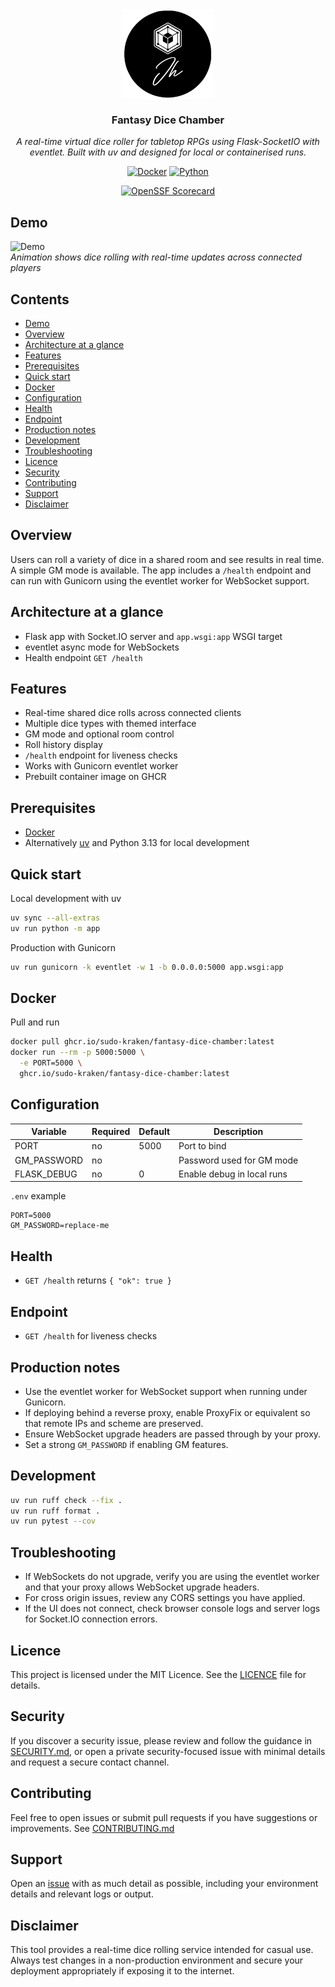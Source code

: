 <div align="center">
<img src="https://raw.githubusercontent.com/sudo-kraken//fantasy-dice-chamber/main/docs/assets/logo.png" align="center" width="144px" height="144px"/>

### Fantasy Dice Chamber

_A real-time virtual dice roller for tabletop RPGs using Flask-SocketIO with eventlet. Built with uv and designed for local or containerised runs._
</div>

<div align="center">

[![Docker](https://img.shields.io/github/v/tag/sudo-kraken/fantasy-dice-chamber?label=docker&logo=docker&style=for-the-badge)](https://github.com/sudo-kraken//fantasy-dice-chamber/pkgs/container//fantasy-dice-chamber) [![Python](https://img.shields.io/python/required-version-toml?tomlFilePath=https%3A%2F%2Fraw.githubusercontent.com%2Fsudo-kraken%2F/fantasy-dice-chamber%2Fmain%2Fpyproject.toml&logo=python&logoColor=yellow&color=3776AB&style=for-the-badge)](https://github.com/sudo-kraken/fantasy-dice-chamber/blob/main/pyproject.toml)
</div>

<div align="center">

[![OpenSSF Scorecard](https://img.shields.io/ossf-scorecard/github.com/sudo-kraken/fantasy-dice-chamber?label=openssf%20scorecard&style=for-the-badge)](https://scorecard.dev/viewer/?uri=github.com/sudo-kraken/fantasy-dice-chamber)

</div>

## Demo

![Demo](./extras/preview.gif)  
*Animation shows dice rolling with real-time updates across connected players*

## Contents

- [Demo](#demo)
- [Overview](#overview)
- [Architecture at a glance](#architecture-at-a-glance)
- [Features](#features)
- [Prerequisites](#prerequisites)
- [Quick start](#quick-start)
- [Docker](#docker)
- [Configuration](#configuration)
- [Health](#health)
- [Endpoint](#endpoint)
- [Production notes](#production-notes)
- [Development](#development)
- [Troubleshooting](#troubleshooting)
- [Licence](#licence)
- [Security](#security)
- [Contributing](#contributing)
- [Support](#support)
- [Disclaimer](#disclaimer)

## Overview

Users can roll a variety of dice in a shared room and see results in real time. A simple GM mode is available. The app includes a `/health` endpoint and can run with Gunicorn using the eventlet worker for WebSocket support.

## Architecture at a glance

- Flask app with Socket.IO server and `app.wsgi:app` WSGI target
- eventlet async mode for WebSockets
- Health endpoint `GET /health`

## Features

- Real-time shared dice rolls across connected clients
- Multiple dice types with themed interface
- GM mode and optional room control
- Roll history display
- `/health` endpoint for liveness checks
- Works with Gunicorn eventlet worker
- Prebuilt container image on GHCR

## Prerequisites

- [Docker](https://www.docker.com/)
- Alternatively [uv](https://docs.astral.sh/uv/) and Python 3.13 for local development

## Quick start

Local development with uv

```bash
uv sync --all-extras
uv run python -m app
```

Production with Gunicorn

```bash
uv run gunicorn -k eventlet -w 1 -b 0.0.0.0:5000 app.wsgi:app
```

## Docker

Pull and run

```bash
docker pull ghcr.io/sudo-kraken/fantasy-dice-chamber:latest
docker run --rm -p 5000:5000 \
  -e PORT=5000 \
  ghcr.io/sudo-kraken/fantasy-dice-chamber:latest
```

## Configuration

| Variable | Required | Default | Description |
|----------|----------|---------|-------------|
| PORT | no | 5000 | Port to bind |
| GM_PASSWORD | no |  | Password used for GM mode |
| FLASK_DEBUG | no | 0 | Enable debug in local runs |

`.env` example

```dotenv
PORT=5000
GM_PASSWORD=replace-me
```

## Health

- `GET /health` returns `{ "ok": true }`

## Endpoint

- `GET /health` for liveness checks

## Production notes

- Use the eventlet worker for WebSocket support when running under Gunicorn.
- If deploying behind a reverse proxy, enable ProxyFix or equivalent so that remote IPs and scheme are preserved.
- Ensure WebSocket upgrade headers are passed through by your proxy.
- Set a strong `GM_PASSWORD` if enabling GM features.

## Development

```bash
uv run ruff check --fix .
uv run ruff format .
uv run pytest --cov
```

## Troubleshooting

- If WebSockets do not upgrade, verify you are using the eventlet worker and that your proxy allows WebSocket upgrade headers.
- For cross origin issues, review any CORS settings you have applied.
- If the UI does not connect, check browser console logs and server logs for Socket.IO connection errors.

## Licence

This project is licensed under the MIT Licence. See the [LICENCE](LICENCE) file for details.

## Security

If you discover a security issue, please review and follow the guidance in [SECURITY.md](SECURITY.md), or open a private security-focused issue with minimal details and request a secure contact channel.

## Contributing

Feel free to open issues or submit pull requests if you have suggestions or improvements.
See [CONTRIBUTING.md](CONTRIBUTING.md)

## Support

Open an [issue](/../../issues) with as much detail as possible, including your environment details and relevant logs or output.

## Disclaimer

This tool provides a real-time dice rolling service intended for casual use. Always test changes in a non-production environment and secure your deployment appropriately if exposing it to the internet.
